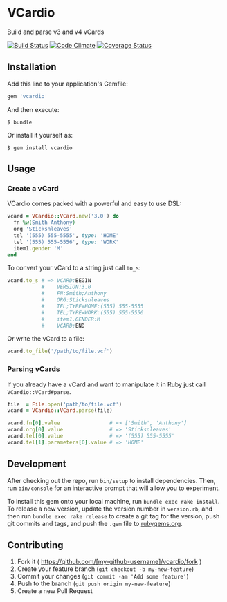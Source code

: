 # VCardio

Build and parse v3 and v4 vCards

[![Build Status](https://travis-ci.org/sticksnleaves/vcardio.svg?branch=master)](https://travis-ci.org/sticksnleaves/vcardio)
[![Code Climate](https://codeclimate.com/github/sticksnleaves/vcardio/badges/gpa.svg)](https://codeclimate.com/github/sticksnleaves/vcardio)
[![Coverage Status](https://coveralls.io/repos/sticksnleaves/vcardio/badge.svg?branch=master)](https://coveralls.io/r/sticksnleaves/vcardio?branch=master)

## Installation

Add this line to your application's Gemfile:

```ruby
gem 'vcardio'
```

And then execute:

    $ bundle

Or install it yourself as:

    $ gem install vcardio

## Usage

### Create a vCard

VCardio comes packed with a powerful and easy to use DSL:

```ruby
vcard = VCardio::VCard.new('3.0') do
  fn %w(Smith Anthony)
  org 'Sticksnleaves'
  tel '(555) 555-5555', type: 'HOME'
  tel '(555) 555-5556', type: 'WORK'
  item1.gender 'M'
end
```

To convert your vCard to a string just call `to_s`:

```ruby
vcard.to_s # => VCARD:BEGIN
           #    VERSION:3.0
           #    FN:Smith;Anthony
           #    ORG:Sticksnleaves
           #    TEL;TYPE=HOME:(555) 555-5555
           #    TEL;TYPE=WORK:(555) 555-5556
           #    item1.GENDER:M
           #    VCARD:END
```

Or write the vCard to a file:

```ruby
vcard.to_file('/path/to/file.vcf')
```

### Parsing vCards

If you already have a vCard and want to manipulate it in Ruby just call
`VCardio::VCard#parse`.

```ruby
file  = File.open('path/to/file.vcf')
vcard = VCardio::VCard.parse(file)

vcard.fn[0].value                # => ['Smith', 'Anthony']
vcard.org[0].value               # => 'Sticksnleaves'
vcard.tel[0].value               # => '(555) 555-5555'
vcard.tel[1].parameters[0].value # => 'HOME'
```

## Development

After checking out the repo, run `bin/setup` to install dependencies. Then, run `bin/console` for an interactive prompt that will allow you to experiment.

To install this gem onto your local machine, run `bundle exec rake install`. To release a new version, update the version number in `version.rb`, and then run `bundle exec rake release` to create a git tag for the version, push git commits and tags, and push the `.gem` file to [rubygems.org](https://rubygems.org).

## Contributing

1. Fork it ( https://github.com/[my-github-username]/vcardio/fork )
2. Create your feature branch (`git checkout -b my-new-feature`)
3. Commit your changes (`git commit -am 'Add some feature'`)
4. Push to the branch (`git push origin my-new-feature`)
5. Create a new Pull Request
